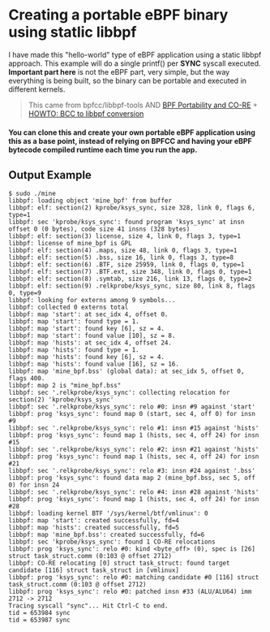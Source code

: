 # Creating a portable eBPF binary using statlic libbpf

I have made this "hello-world" type of eBPF application using a static libbpf approach.
This example will do a single printf() per **SYNC** syscall executed. 
**Important part here** is not the eBPF part, very simple, but the way everything is being built,
so the binary can be portable and executed in different kernels.

> This came from bpfcc/libbpf-tools AND 
[BPF Portability and CO-RE](https://facebookmicrosites.github.io/bpf/blog/2020/02/19/bpf-portability-and-co-re.html) + 
[HOWTO: BCC to libbpf conversion](https://facebookmicrosites.github.io/bpf/blog/2020/02/20/bcc-to-libbpf-howto-guide.html) 

#### You can clone this and create your own portable eBPF application using this as a base point, instead of relying on BPFCC and having your eBPF bytecode compiled runtime each time you run the app.

## Output Example

```
$ sudo ./mine 
libbpf: loading object 'mine_bpf' from buffer
libbpf: elf: section(2) kprobe/ksys_sync, size 328, link 0, flags 6, type=1
libbpf: sec 'kprobe/ksys_sync': found program 'ksys_sync' at insn offset 0 (0 bytes), code size 41 insns (328 bytes)
libbpf: elf: section(3) license, size 4, link 0, flags 3, type=1
libbpf: license of mine_bpf is GPL
libbpf: elf: section(4) .maps, size 48, link 0, flags 3, type=1
libbpf: elf: section(5) .bss, size 16, link 0, flags 3, type=8
libbpf: elf: section(6) .BTF, size 25959, link 0, flags 0, type=1
libbpf: elf: section(7) .BTF.ext, size 348, link 0, flags 0, type=1
libbpf: elf: section(8) .symtab, size 216, link 13, flags 0, type=2
libbpf: elf: section(9) .relkprobe/ksys_sync, size 80, link 8, flags 0, type=9
libbpf: looking for externs among 9 symbols...
libbpf: collected 0 externs total
libbpf: map 'start': at sec_idx 4, offset 0.
libbpf: map 'start': found type = 1.
libbpf: map 'start': found key [6], sz = 4.
libbpf: map 'start': found value [10], sz = 8.
libbpf: map 'hists': at sec_idx 4, offset 24.
libbpf: map 'hists': found type = 1.
libbpf: map 'hists': found key [6], sz = 4.
libbpf: map 'hists': found value [16], sz = 16.
libbpf: map 'mine_bpf.bss' (global data): at sec_idx 5, offset 0, flags 400.
libbpf: map 2 is "mine_bpf.bss"
libbpf: sec '.relkprobe/ksys_sync': collecting relocation for section(2) 'kprobe/ksys_sync'
libbpf: sec '.relkprobe/ksys_sync': relo #0: insn #9 against 'start'
libbpf: prog 'ksys_sync': found map 0 (start, sec 4, off 0) for insn #9
libbpf: sec '.relkprobe/ksys_sync': relo #1: insn #15 against 'hists'
libbpf: prog 'ksys_sync': found map 1 (hists, sec 4, off 24) for insn #15
libbpf: sec '.relkprobe/ksys_sync': relo #2: insn #21 against 'hists'
libbpf: prog 'ksys_sync': found map 1 (hists, sec 4, off 24) for insn #21
libbpf: sec '.relkprobe/ksys_sync': relo #3: insn #24 against '.bss'
libbpf: prog 'ksys_sync': found data map 2 (mine_bpf.bss, sec 5, off 0) for insn 24
libbpf: sec '.relkprobe/ksys_sync': relo #4: insn #28 against 'hists'
libbpf: prog 'ksys_sync': found map 1 (hists, sec 4, off 24) for insn #28
libbpf: loading kernel BTF '/sys/kernel/btf/vmlinux': 0
libbpf: map 'start': created successfully, fd=4
libbpf: map 'hists': created successfully, fd=5
libbpf: map 'mine_bpf.bss': created successfully, fd=6
libbpf: sec 'kprobe/ksys_sync': found 1 CO-RE relocations
libbpf: prog 'ksys_sync': relo #0: kind <byte_off> (0), spec is [26] struct task_struct.comm (0:103 @ offset 2712)
libbpf: CO-RE relocating [0] struct task_struct: found target candidate [116] struct task_struct in [vmlinux]
libbpf: prog 'ksys_sync': relo #0: matching candidate #0 [116] struct task_struct.comm (0:103 @ offset 2712)
libbpf: prog 'ksys_sync': relo #0: patched insn #33 (ALU/ALU64) imm 2712 -> 2712
Tracing syscall "sync"... Hit Ctrl-C to end.
tid = 653984 sync
tid = 653987 sync
```
